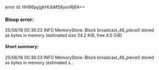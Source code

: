 error id: HH86pyjgkHUbMS8yonRj6A==
### Bloop error:

25/06/18 00:36:23 INFO MemoryStore: Block broadcast_46_piece0 stored as bytes in memory (estimated size 34.2 KiB, free 4.5 GiB)
#### Short summary: 

25/06/18 00:36:23 INFO MemoryStore: Block broadcast_46_piece0 stored as bytes in memory (estimated s...